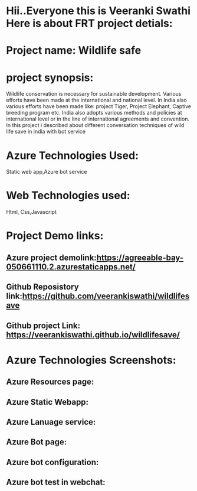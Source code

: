 # Hii..Everyone this is Veeranki Swathi Here is about FRT project detials:

# Project name: Wildlife safe

# project synopsis: 
Wildlife conservation is necessary for sustainable development. Various efforts have been made at the international and national level. In India also various efforts have been made like: project Tiger, Project Elephant, Captive breeding program etc. India also adopts various methods and policies at international level or in the line of international agreements and convention. In this project i described about different conversation techniques of wild life save in india with bot service

# Azure Technologies Used: 
Static web app,Azure bot service

# Web Technologies used:
Html,
Css,Javascript

# Project Demo links:
## Azure project demolink:https://agreeable-bay-050661110.2.azurestaticapps.net/
## Github Reposistory link:https://github.com/veerankiswathi/wildlifesave
## Github project Link: https://veerankiswathi.github.io/wildlifesave/

# Azure Technologies Screenshots:

## Azure Resources page:

## Azure Static Webapp:

## Azure Lanuage service:

## Azure Bot page:

## Azure bot configuration:

## Azure bot test in webchat:



